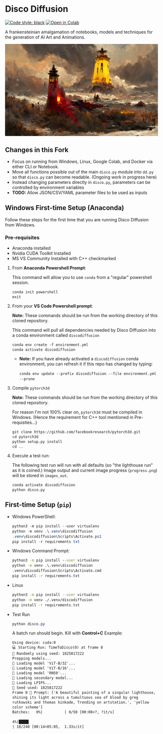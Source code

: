 # Disco Diffusion

[![Code style: black](https://img.shields.io/badge/code%20style-black-000000.svg)](https://github.com/psf/black) <a href="https://colab.research.google.com/github/entmike/disco-diffusion-1/blob/main/Simplified_Disco_Diffusion.ipynb" target="_parent"><img src="https://colab.research.google.com/assets/colab-badge.svg" alt="Open in Colab"/></a>

A frankensteinian amalgamation of notebooks, models and techniques for the generation of AI Art and Animations.

<img src="images_out/TimeToDisco/TimeToDisco(0)_0.png" />

## Changes in this Fork

- Focus on running from Windows, Linux, Google Colab, and Docker via either CLI or Notebook.
- Move all functions possible out of the main `disco.py` module into `dd.py` so that `disco.py` can become readable.  (Ongoing work in progress here)
- Instead changing parameters directly in `disco.py`, parameters can be controlled by environment variables
- **TODO:** Allow JSON/CSV/YAML parameter files to be used as inputs

## Windows First-time Setup (Anaconda)

Follow these steps for the first time that you are running Disco Diffusion from Windows.

### Pre-requisites

- Anaconda installed
- Nvidia CUDA Toolkit Installed
- MS VS Community Installed with C++ checkmarked

1. From **Anaconda Powershell Prompt**:
    
    This command will allow you to use `conda` from a "regular" powershell session.
    ```
    conda init powershell
    exit
    ```

2. From your **VS Code Powershell prompt**:

    **Note:** These commands should be run from the working directory of this cloned repository.

    This command will pull all dependencies needed by Disco Diffusion into a conda environment called `discodiffusion`
    ```
    conda env create -f environment.yml
    conda activate discodiffusion
    ```

      - **Note:** If you have already activated a `discodiffusion` conda environment, you can refresh it if this repo has changed by typing:

        `conda env update --prefix discodiffusion --file environment.yml  --prune`

3. Compile `pytorch3d`
    
    **Note:** These commands should be run from the working directory of this cloned repository.
    
    For reason I'm not 100% clear on, `pytorch3d` must be compiled in Windows.  (Hence the requirement for C++ tool mentioned in Pre-requisties...)
    ```
    git clone https://github.com/facebookresearch/pytorch3d.git
    cd pytorch3d
    python setup.py install
    cd ..
    ```
4. Execute a test run:

    The following test run will run with all defaults (so "the lighthouse run" as it is coined.)  Image output and current image progress (`progress.png`) will be stored in `images_out`.
    ```
    conda activate discodiffusion
    python disco.py
    ```

## First-time Setup (`pip`)
   
   - Windows PowerShell:
     ```powershell
     python3 -m pip install --user virtualenv
     python -m venv .\.venv\discodiffusion
     .venv\discodiffusion\Scripts\Activate.ps1
     pip install -r requirements.txt
     ```

   - Windows Command Prompt:
     ```cmd
     python3 -m pip install --user virtualenv
     python -m venv .\.venv\discodiffusion
     .venv\discodiffusion\Scripts\Activate.cmd
     pip install -r requirements.txt
     ```
   - Linux

     ```bash
     python3 -m pip install --user virtualenv
     python -m venv ./.venv/discodiffusion
     pip install -r requirements.txt
     ```
   
   - Test Run

     ```powershell
     python disco.py
     ```

     A batch run should begin.  Kill with **Control+C** Example:
        ```
        Using device: cuda:0
        💻 Starting Run: TimeToDisco(0) at frame 0
        🌱 Randomly using seed: 1825817222
        Prepping models...
        🤖 Loading model 'ViT-B/32'...
        🤖 Loading model 'ViT-B/16'...
        🤖 Loading model 'RN50'...
        🤖 Loading secondary model...
        🤖 Loading LPIPS...
        🌱 Seed used: 1825817222
        Frame 0 📝 Prompt: ['A beautiful painting of a singular lighthouse, shining its light across a tumultuous sea of blood by greg rutkowski and thomas kinkade, Trending on artstation.', 'yellow color scheme']
        Batches:   0%|          | 0/50 [00:00<?, ?it/s]

        4%|████▌                                                                                                         | 10/240 [00:14<05:05,  1.33s/it]
        ```

